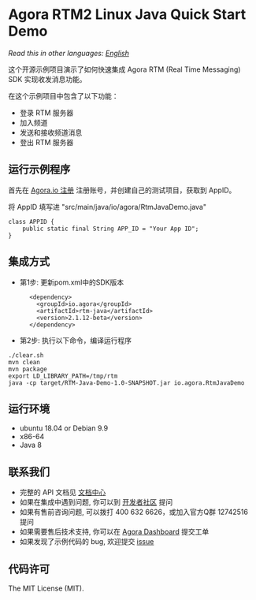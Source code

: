 # Agora RTM2 Linux Java Quick Start Demo

*Read this in other languages: [English](README.md)*

这个开源示例项目演示了如何快速集成 Agora RTM (Real Time Messaging) SDK 实现收发消息功能。

在这个示例项目中包含了以下功能：

- 登录 RTM 服务器
- 加入频道
- 发送和接收频道消息
- 登出 RTM 服务器

## 运行示例程序

首先在 [Agora.io 注册](https://dashboard.agora.io/cn/signup/) 注册账号，并创建自己的测试项目，获取到 AppID。

将 AppID 填写进 "src/main/java/io/agora/RtmJavaDemo.java"

```
class APPID {
    public static final String APP_ID = "Your App ID";
}

```

## 集成方式

- 第1步: 更新pom.xml中的SDK版本

```
      <dependency>                                       
        <groupId>io.agora</groupId> 
        <artifactId>rtm-java</artifactId>                      
        <version>2.1.12-beta</version>                                         
      </dependency>
```

- 第2步: 执行以下命令，编译运行程序

```
./clear.sh 
mvn clean
mvn package
export LD_LIBRARY_PATH=/tmp/rtm
java -cp target/RTM-Java-Demo-1.0-SNAPSHOT.jar io.agora.RtmJavaDemo
```

## 运行环境

- ubuntu 18.04 or Debian 9.9
- x86-64
- Java 8

## 联系我们

- 完整的 API 文档见 [文档中心](https://doc.shengwang.cn/doc/rtm2/android/landing-page/)
- 如果在集成中遇到问题, 你可以到 [开发者社区](https://dev.agora.io/cn/) 提问
- 如果有售前咨询问题, 可以拨打 400 632 6626，或加入官方Q群 12742516 提问
- 如果需要售后技术支持, 你可以在 [Agora Dashboard](https://dashboard.agora.io) 提交工单
- 如果发现了示例代码的 bug, 欢迎提交 [issue](https://github.com/AgoraIO/Rtm2/issues)

## 代码许可

The MIT License (MIT).